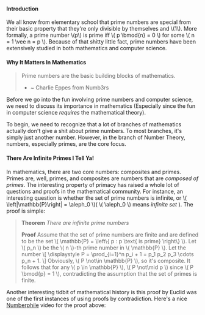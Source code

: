 #### Introduction
We all know from elementary school that prime numbers are special from their basic property that
they're only divisible by themselves and \\(1\\). More formally, a prime number \\(p\\) is prime
iff \\( p \bmod{n} = 0 \\) for some \\( n = 1 \vee n = p \\). Because of that shitty little fact,
prime numbers have been extensively studied in both mathematics and computer science. 

#### Why It Matters In Mathematics
> Prime numbers are the basic building blocks of mathematics.
> - ~ Charlie Eppes from Numb3rs

Before we go into the fun involving prime numbers and computer science, we need to discuss its importance
in mathematics (Especially since the fun in computer science *requires* the mathematical theory).

To begin, we need to recognize that a lot of branches of mathematics actually don't give a shit about
prime numbers. To most branches, it's simply just another number. However, in the branch of Number Theory,
numbers, especially primes, are the core focus.

#### There Are Infinite Primes I Tell Ya!

In mathematics, there are two core numbers: composites and primes. Primes are, well, primes, and composites
are numbers that are *composed of primes*. The interesting property of primacy has raised a whole lot of 
questions and proofs in the mathematical community. For instance, an interesting question is whether the
set of prime numbers is infinite, or \\( \left|\mathbb{P}\right| = \aleph_0 \\)( \\( \aleph_0 \\) 
means *infinite set* ). The proof is simple:

> **Theorem** *There are infinite prime numbers*
>
> **Proof** Assume that the set of prime numbers are finite and are defined to be the
> set \\( \mathbb{P} = \left\\{ p : p \text{ is prime} \\right\\} \\). Let 
> \\( p\_n \\) be the \\( n \\)-th prime number in \\( \mathbb{P} \\). Let the number
> \\[ \displaystyle P = \prod\_{i=1}^n p\_i + 1 = p\_1 p\_2 p\_3 \cdots p\_n + 1. \\] 
> Obviously, \\( P \not\in \mathbb{P} \\), so it's composite. It follows that for
> any \\( p \in \mathbb{P} \\), \\( P \not\mid p \\) since \\( P \bmod{p} = 1 \\),
> contradicting the assumption that the set of primes is finite.

Another interesting tidbit of mathematical history is this proof by Euclid was one of the first instances
of using proofs by contradiction. Here's a nice [Numberphile](https://www.youtube.com/user/numberphile)
video for the proof above:
